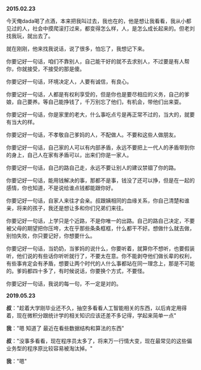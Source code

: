 **2015.02.23**

今天俺dada喝了点酒，本来把我叫过去，我也在的，他是想让我看看，我从小都见过的人，社会中摸爬滚打过来，都变得怎么样，人，是怎么成长起来的。但老刘找我玩，就出去了。

就在刚刚，他来找我说话，说了很多，怕忘了，我想记下来。

你要记好一句话，咱们不靠别人，自己能干好的就不去求别人，不过要是有人帮你，你就接受，不接受的那是傻。

你要记好一句话，环境决定人，人要有诚信，有良心。

你要记好一句话，人都是有权利享受的，但是你也是要尽相应的义务，自己的爹娘，自己要养。等自己能挣钱了，千万别忘了他们，有机会，带他们出来耍。

你要记好一句话，你是家里的老大，什么事吃点亏是再正常不过的，当大的，就要有当大的样。

你要记好一句话，不孝敬自己爹妈的人，不配做人。不要和这些人做朋友。

你要记好一句话，自己家的人可以有内部矛盾，永远不要把上一代人的矛盾带到你的身上，自己人在家有矛盾可以，出来们你是一家人。

你要记好一句话，自己的路自己走，永远不要让别人的建议禁锢了你的路。

你要记好一句话，能用钱解决的事，那都不是事，钱没了还可以挣，但是在一起的感情，你也知道，不是说给谁点钱都能跟你好。

你要记好一句话，自家人来往才会亲。叔跟姨相同的血缘关系，你自己清楚和谁亲，将来的孩子，我还是想让多和你们兄弟们来往。

你要记好一句话，上学只是个近路，不是你唯一的出路。自己的路自己决定，不要被父母的期望把你压垮，太在乎那些条条框框，什么都干不好。想做什么就去做，别怕失败，你只要记好，你想要什么。

你要记好一句话，当奶奶，当爹妈的说什么，你要听着，就算你不想听，也要假装听，他们说的有些话你听听就行了，不要太在意。你不能剥夺他们做长辈的权利，有些事肯定会有矛盾，想要让两个时代的人什么事都站在同一理念上，那是不可能的。爹妈都四十多了，有时候说话，你要换个方式，不要怪。

你要记好一句话，我说的每一句，不一定是对的。

**2019.05.23**

**叔**："趁着大学刚毕业还不久，抽空多看看人工智能相关的东西，以后肯定用得着，现在微积分跟统计学的相关知识应该还差不多记得，学起来简单一点"

**我**："嗯 知道了  最近在看些数据结构和算法的东西"

**叔**："没事多看看，现在程序员太多了，将来万一行情大变，现在最常见的这些偏业务型的程序原比较容易被淘汰掉。"

**我**："嗯"